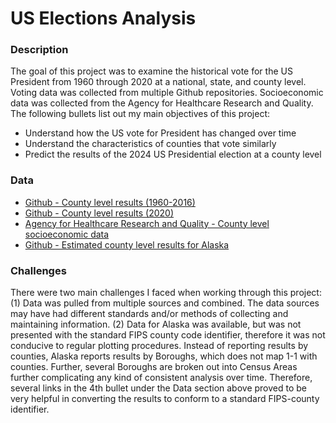 # US Elections Analysis

### Description

The goal of this project was to examine the historical vote for the US President from 1960 through 2020 at a national, state, and county level.   Voting data was collected from multiple Github repositories.  Socioeconomic data was collected from the Agency for Healthcare Research and Quality.  The following bullets list out my main objectives of this project:

- Understand how the US vote for President has changed over time
- Understand the characteristics of counties that vote similarly
- Predict the results of the 2024 US Presidential election at a county level

### Data
- [Github - County level results (1960-2016)](https://github.com/cilekagaci/us-presidential-county-1960-2016)
- [Github - County level results (2020)](https://github.com/tonmcg/US_County_Level_Election_Results_08-20)
- [Agency for Healthcare Research and Quality - County level socioeconomic data](https://www.ahrq.gov/sdoh/data-analytics/sdoh-data.html)
- [Github - Estimated county level results for Alaska](https://github.com/tonmcg/US_County_Level_Election_Results_08-20/issues/2)

### Challenges

There were two main challenges I faced when working through this project: (1) Data was pulled from multiple sources and combined.  The data sources may have had different standards and/or methods of collecting and maintaining information.  (2) Data for Alaska was available, but was not presented with the standard FIPS county code identifier, therefore it was not conducive to regular plotting procedures.  Instead of reporting results by counties, Alaska reports results by Boroughs, which does not map 1-1 with counties.  Further, several Boroughs are broken out into Census Areas further complicating any kind of consistent analysis over time.  Therefore, several links in the 4th bullet under the Data section above proved to be very helpful in converting the results to conform to a standard FIPS-county identifier.
